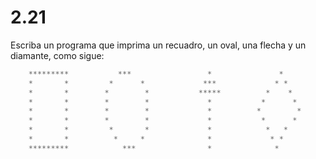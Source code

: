 # 2.21 

Escriba un programa que imprima un recuadro, un oval, una flecha y un diamante, como sigue:

```c
	*********           ***					*				*
   	*		*	      *      *			   ***			   * *
   	*		*		 *        *			  *****		     *	  *
   	*		*		 *		  *				*			*      *
   	*		*		 *		  *				*		   *	    *
   	*		*		 *		  *				*			*	   *
   	*		*		  *	      *				*			 *   *
   	*		*		   *	 *				*			  * *
   	*********		     ***				*			   *
```











